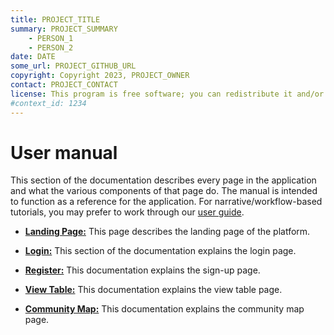 ```yaml
---
title: PROJECT_TITLE
summary: PROJECT_SUMMARY
    - PERSON_1
    - PERSON_2
date: DATE
some_url: PROJECT_GITHUB_URL
copyright: Copyright 2023, PROJECT_OWNER
contact: PROJECT_CONTACT
license: This program is free software; you can redistribute it and/or modify it under the terms of the GNU Affero General Public License as published by the Free Software Foundation; either version 3 of the License, or (at your option) any later version.
#context_id: 1234
---
```


# User manual

This section of the documentation describes every page in the application and what the various components of that page do. The manual is intended to function as a reference for the application. For narrative/workflow-based tutorials, you may prefer to work through our [user guide](../guide/index.md).

* **[Landing Page:](./landing-page.md)** This page describes the landing page of the platform.

* **[Login:](./sign-in.md)** This section of the documentation explains the login page.

* **[Register:](./sign-up.md)** This documentation explains the sign-up page.

* **[View Table:](./view-table.md)** This documentation explains the view table page.

* **[Community Map:](./community-map.md)** This documentation explains the community map page.
